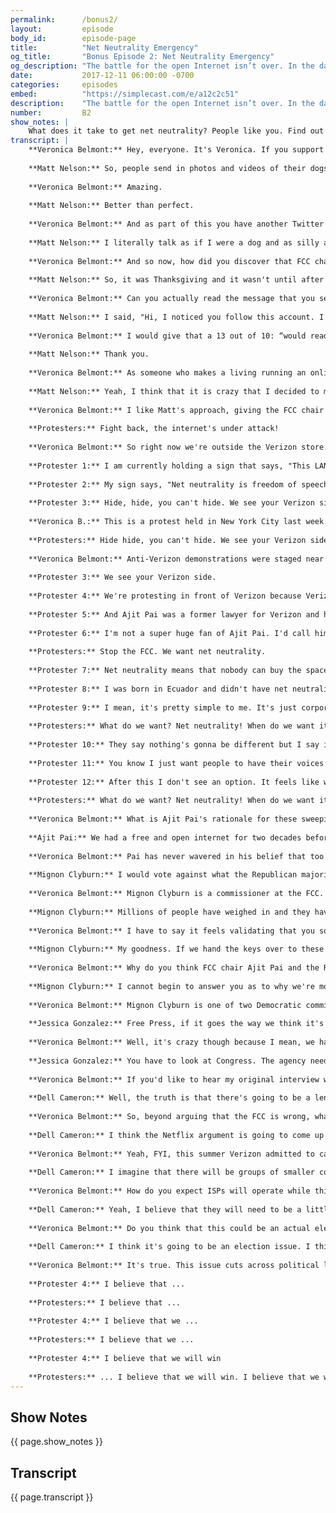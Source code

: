 ```yaml
---
permalink:      /bonus2/
layout:         episode
body_id:        episode-page
title:          "Net Neutrality Emergency"
og_title:       "Bonus Episode 2: Net Neutrality Emergency"
og_description: "The battle for the open Internet isn’t over. In the days leading up to the FCC’s vote, we investigate what’s next for net neutrality."
date:           2017-12-11 06:00:00 -0700
categories:     episodes
embed:          "https://simplecast.com/e/a12c2c51"
description:    "The battle for the open Internet isn’t over. In the days leading up to the FCC’s net neutrality vote, we investigate what’s next in the fight. We Rate Dogs’ Matt Nelson talks about trolling Ajit Pai with a pay-per-pupper plan. Verizon protesters share their experience on the ground. And the FCC’s Mignon Clyburn weighs in on net neutrality’s road ahead."
number:         B2
show_notes: |
    What does it take to get net neutrality? People like you. Find out more about how you can help [here](https://blog.mozilla.org/netpolicy/2017/11/29/take-get-net-neutrality/).
transcript: |
    **Veronica Belmont:** Hey, everyone. It's Veronica. If you support net neutrality like I do and like Mozilla does, this is one of those big deal weeks we all need to pay attention to. On Thursday the United States Federal Communications Commission, the FCC, is expected to take a vote. They'll vote on a proposal to undo the net neutrality protections put in place two years ago. It's all but certain that it will pass. Supporters of the open internet are angry and they're angry at one man in particular, Ajit Pai. He's the chair of the FCC and he's the guy leading the charge to dismantle these rules. This anger, this frustration can be found in nearly every corner of the web. You'll even find it in some of the most harmless and frankly, delightful places like Matt Nelson's Twitter based business, WeRateDogs. It's pretty much what it sounds like.
    
    **Matt Nelson:** So, people send in photos and videos of their dogs and I basically go through and pick a couple each day to caption and give a rating out of 10. They usually all get above 10 because dogs are ...
    
    **Veronica Belmont:** Amazing.
    
    **Matt Nelson:** Better than perfect.
    
    **Veronica Belmont:** And as part of this you have another Twitter account called DogFeelings, so what exactly is DogFeelings all about?
    
    **Matt Nelson:** I literally talk as if I were a dog and as silly as that sounds, it's now become just as big of a hit as WeRateDogs.
    
    **Veronica Belmont:** And so now, how did you discover that FCC chair Ajit Pai is a fan?
    
    **Matt Nelson:** So, it was Thanksgiving and it wasn't until after Thanksgiving dinner that a few people just in the mentions were like, "Hey, the FCC chairman just retweeted you." It kind of just set the bells off. Like, "Oh, he likes the account. He follows it. Let's have some fun with this."
    
    **Veronica Belmont:** Can you actually read the message that you sent him?
    
    **Matt Nelson:** I said, "Hi, I noticed you follow this account. I hope you're enjoying it so far. Just wanted to inform you that starting with the repeal of net neutrality we will block you and this account will be private. However, we have several content options available for purchase listed below. The first one is the Pupper Package at $10 a month. This gives you access to only the super-relatable dog thoughts that require very little creative effort on my part, and then the Pup-O Package is $25 a month and that has access to the Tweets that carry the storyline, introduction to new characters, and then the Dog-O Package at $50 a month, access to all Tweets, the full stories available and all characters unlocked," and then I said, "Oh, no. I actually just received word that none of these packages are available in your area. We will notify you if there are any pupdates." So...
    
    **Veronica Belmont:** I would give that a 13 out of 10: “would read those Tweets again”.
    
    **Matt Nelson:** Thank you.
    
    **Veronica Belmont:** As someone who makes a living running an online business, what worries you most if net neutrality is repealed?
    
    **Matt Nelson:** Yeah, I think that it is crazy that I decided to make this account in an Applebee's and I'm sitting here talking to you today. That is a process that can't happen without a free and open internet. My whole story doesn't exist without a free and open internet. I feel like there's an opportunity to remind everyone that this is an issue that's currently unfolding. If net neutrality is repealed that they will notice changes, maybe not immediately, but it's ... I hate using the term "slippery slope," but it's one that applies pretty well in this case.
    
    **Veronica Belmont:** I like Matt's approach, giving the FCC chair a bit of his own bark, but it's not just the cute dogs of the internet that are standing up for net neutrality, and that's what today's special bonus episode, you could even call it an emergency episode is all about. A fight to save the open internet doesn't end this week, it's just getting started. I'm Veronica Belmont and this is IRL, because online life is real life. An original podcast from Mozilla.
    
    **Protesters:** Fight back, the internet's under attack!
    
    **Veronica Belmont:** So right now we're outside the Verizon store. There are a lot of people here. 
    
    **Protester 1:** I am currently holding a sign that says, "This LAN," such as a local area network, "was made for you and me. #NetNeutrality."
    
    **Protester 2:** My sign says, "Net neutrality is freedom of speech."
    
    **Protester 3:** Hide, hide, you can't hide. We see your Verizon side.
    
    **Veronica B.:** This is a protest held in New York City last week.
    
    **Protesters:** Hide hide, you can't hide. We see your Verizon side.
    
    **Veronica Belmont:** Anti-Verizon demonstrations were staged near Verizon stores across the country.
    
    **Protester 3:** We see your Verizon side.
    
    **Protester 4:** We're protesting in front of Verizon because Verizon is one of the ISPs that stands to benefit from a loss of net neutrality.
    
    **Protester 5:** And Ajit Pai was a former lawyer for Verizon and he's still beholden to their interests.
    
    **Protester 6:** I'm not a super huge fan of Ajit Pai. I'd call him something else but I don't know what the rating of this podcast is, so I'll leave it to your imaginations.
    
    **Protesters:** Stop the FCC. We want net neutrality.
    
    **Protester 7:** Net neutrality means that nobody can buy the space that others could otherwise occupy.
    
    **Protester 8:** I was born in Ecuador and didn't have net neutrality, and you know what happens there? People have to pay to Tweet when they're not in their houses or not in Wi-Fi place. You know how stupid that is?
    
    **Protester 9:** I mean, it's pretty simple to me. It's just corporations who have a big foothold in Congress, trying to get more money and limit people's ability to oppose them and oppose other things.
    
    **Protesters:** What do we want? Net neutrality! When do we want it? Forever! What do we want? Net neutrality!
    
    **Protester 10:** They say nothing's gonna be different but I say if nothing's gonna be different then why don't you just leave it alone instead of repealing it?
    
    **Protester 11:** You know I just want people to have their voices be heard, have someone in Capitol Hill, somebody in the big office being like, "Hey, there's a lot of people here. We should probably listen to them."
    
    **Protester 12:** After this I don't see an option. It feels like we're slowly being crushed.
    
    **Protesters:** What do we want? Net neutrality! When do we want it now? Forever! What do we want? Net neutrality!
    
    **Veronica Belmont:** What is Ajit Pai's rationale for these sweeping changes? On November 28th, Pai delivered a speech outlining his reasoning to the R Street Institute. R Street is a free market think tank. We pulled audio from their Facebook page. Have a listen to some of what he argues.
    
    **Ajit Pai:** We had a free and open internet for two decades before 2015 and we will have a free and open internet going forward. So if the plan is on docket December 14th, we will simple reverse the FCC 2015 decision and go back to the pre-2015 framework. We aren't giving anybody a free pass. We are simple shifting from one size fits all preemptive regulation to targeted enforcement that focuses enforcement action on actual market failure or anything [inaudible] conduct. So when you get past all the vile accusations, the fear mongering, the hysteria, here's the frankly boring bottom line, the plan to restore Internet freedom would return to the light touch market based approach under which the internet thrived.
    
    **Veronica Belmont:** Pai has never wavered in his belief that too much regulation stifles internet freedom. He seems to have refused to consider alternative perspectives as he built his proposal. If you want to hear Pai's whole speech, find links to the video and the transcript on our website, irlpodcast.org. Plenty of people disagree completely with Pai's argument. Among them members of Pai's own commission.
    
    **Mignon Clyburn:** I would vote against what the Republican majority has put forth. They have stated that they don't care about what the American public has said. 
    
    **Veronica Belmont:** Mignon Clyburn is a commissioner at the FCC. President Obama nominated her to the post in 2009. 
    
    **Mignon Clyburn:** Millions of people have weighed in and they have stated loud and clear the majority of those legitimate comments that have come through the FCC, the calls that we've gotten, the emails that I've gotten, they have been supportive of these net neutrality principles that we put in place in 2015. They're ignoring the will of the people. They're listening to large, established internet service providers, of those well heeled economically and politically connected companies.
    
    **Veronica Belmont:** I have to say it feels validating that you sound so frustrated as much as we've been frustrated about this.
    
    **Mignon Clyburn:** My goodness. If we hand the keys over to these large corporations we will have gatekeepers, we will be blocked, slowed down, throttled. Our experiences online will be forever changed for the negative.
    
    **Veronica Belmont:** Why do you think FCC chair Ajit Pai and the Republican commissioners are so committed to eliminating net neutrality?
    
    **Mignon Clyburn:** I cannot begin to answer you as to why we're moving in this direction, which seems so counter to the American experience. It seems so counter to this nation's founding. It seems so counter to innovation and opportunities in this country. December 14th will be a sad day for all of us who care about the openness and the capacity and the ability for us to be able to access and thrive over this platform.
    
    **Veronica Belmont:** Mignon Clyburn is one of two Democratic commissioners on the FCC. There are three Republican commissioners, including Ajit Pai. The vote is expected to play out along party lines and we know this because the commissioners supporting repeal have made it clear from the beginning that this is what they will do. So, that's where things stand. What happens next? Beyond protesting, some are preparing for the next round in this fight. Jessica Gonzalez is with a group called Free Press. She was a guest on our show in our first season and I wanted to know how she feels about all of this.
    
    **Jessica Gonzalez:** Free Press, if it goes the way we think it's gonna go, we'll sue the FCC. We think we have a really strong case in the courts, and I feel really confident that that is one of the many strategies that can lead us to victory to ultimately guide the path to ensure real, strong net neutrality rules in the future.
    
    **Veronica Belmont:** Well, it's crazy though because I mean, we have all this steam, people have been emailing, they've been writing, they've been calling, and yet Ajit Pai is like, "Oh, we're not taking these comments into consideration." So how do people keep up that steam, that intensity when we feel ... They're straight up telling us they're not even listening.
    
    **Jessica Gonzalez:** You have to look at Congress. The agency needs the political support of Congress and if we start to show our elected officials that this is the type of issue that their elections will depend on then we can really flip how this issue is treated in DC, and I do believe that when the people are engaged and holding their elected officials accountable that in the long run we will save net neutrality and that this vote on the 14th, it's not the end.
    
    **Veronica Belmont:** If you'd like to hear my original interview with Jessica and get a primer on what net neutrality is all about, subscribe to IRL and look up the second episode or find it on our website. So, Free Press is planning to sue, and they won't be the only ones. Dell Cameron is a journalist with Gizmodo. He has a good sense of how this could play out.
    
    **Dell Cameron:** Well, the truth is that there's going to be a lengthy legal process that unfolds in the next, probably the next year and a half at least. I think it's very likely that we're gonna see some of the larger tech companies get into this, some sort of trade association representing Google and Twitter and other tech giants join in to sue as well.
    
    **Veronica Belmont:** So, beyond arguing that the FCC is wrong, what kind of legal argument would you need to make to convince the court to overturn this decision?
    
    **Dell Cameron:** I think the Netflix argument is going to come up probably, Netflix having been throttled in the past.
    
    **Veronica Belmont:** Yeah, FYI, this summer Verizon admitted to capping video streaming and was accused of intentionally slowing down Netflix feeds.
    
    **Dell Cameron:** I imagine that there will be groups of smaller companies that will get together and say that like look ... Verizon is going to ... For example, is going to enter into some agreement with our larger competitors to ensure that they have the best streaming service or that their website functions at a level you know at which we can't compete and I think ... So, I think that will be one of the primary arguments is that this is going to kill innovation.
    
    **Veronica Belmont:** How do you expect ISPs will operate while this is before the courts? Do they have to be careful about every business decision that they make until the courts actually reach a decision?
    
    **Dell Cameron:** Yeah, I believe that they will need to be a little bit careful. It's possible that someone will try to get an injunction or what the Court of Appeals calls a stay, meaning that the court will order that the FCC's new rules can't be put into place. So net neutrality will survive for the - while the case is being heard before the court.
    
    **Veronica Belmont:** Do you think that this could be an actual election issue in 2020?
    
    **Dell Cameron:** I think it's going to be an election issue. I think Republicans specifically care about this. They're adamantly against revoking these rules and I think that the Republican party is kind of  overlooking that. This is part of a broader effort to deregulate the government and to hand an immense amount of power over to American companies and they're just kind of  sliding this one through. It's been done very quickly and I think that Republican voters care about this and they're gonna be pretty pissed off.
    
    **Veronica Belmont:** It's true. This issue cuts across political lines. An IPSOS poll found 73% of Republicans and 81% of Democrats want net neutrality to stay. Dell Cameron is with Gizmodo. You want to do something about this? There's still time. You could join the campers who will be occupying the FCC. They'll be surrounding the Washington DC headquarters with concerned citizens instead of corporate lobbyists. Call your senator, call your member of Congress. Done so already? Do it again. Find out more info in the show notes to this episode, irlpodcast.org. One thing we left out of this episode is just how much of a mess the FCC website used for public comments about this has been, and people wrote in, millions of us, overwhelmingly in support of net neutrality, but also bots. Lots and lots of bots. In fact, the commenting process became a scandal of its own with bot swarms polluting the process and making a mockery of public feedback. IRL's second season officially launches on January 8th, and we'll start by diving deep into the world of bots and how they may or may not be influencing politics and civic engagement. Subscribe now so you don't miss a thing. IRL is an original podcast from Mozilla, the nonprofit behind the all new Firefox browser. I'm Veronica Belmont wishing you happy holidays and visions of net neutral sugar plums dancing in your heads.
    
    **Protester 4:** I believe that ... 
    
    **Protesters:** I believe that ... 
    
    **Protester 4:** I believe that we ...
    
    **Protesters:** I believe that we ... 
    
    **Protester 4:** I believe that we will win 
    
    **Protesters:** ... I believe that we will win. I believe that we will win. I believe that we will win. I believe that we will win. I believe that we will win. I believe that we will win. I believe that we will win. I believe that we will win.
---
```


## Show Notes
<a name="#shownotes"></a>

{{ page.show_notes }}

## Transcript
<a name="#transcript"></a>

{{ page.transcript }}
